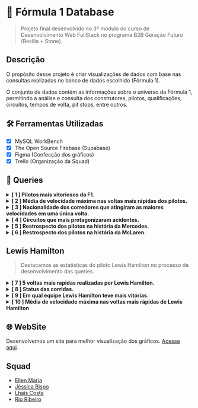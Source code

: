 # 🏁 Fórmula 1 Database

> Projeto final desenvolvido no 3º módulo do curso de Desenvolvimento Web FullStack no
> programa B2B Geração Futuro (Resilia + Stone).

## Descrição 

O propósito desse projeto é criar visualizações de dados com base nas consultas
realizadas no banco de dados escolhido (Fórmula 1).

O conjunto de dados contém as informações sobre o universo da Fórmula 1, permitindo a análise e consulta dos construtores, pilotos, qualificações, circuitos, tempos de volta, pit stops, entre outros.

## 🛠 Ferramentas Utilizadas 

- [x] MySQL WorkBench
- [x] The Open Source Firebase (Supabase)
- [x] Figma (Confecção dos gráficos)
- [x] Trello (Organização da Squad)

## 🔎 Queries 
<details>
<summary><strong>[ 1 ] Pilotos mais vitoriosos da F1.</strong></summary>
</br>

![imagem](./src/assets/maisVitoriosos.jpg)

```sql
SELECT
  pilotos.piloto_id, pilotos.nome, pilotos.sobrenome, COUNT(resultados.position) AS numero_vitorias 
FROM
  resultados
INNER JOIN
  pilotos on resultados.driverId = pilotos.piloto_Id
WHERE
  resultados.position = 1
GROUP BY
  pilotos.piloto_Id
ORDER BY
  numero_vitorias desc limit 5;
```
</details>

<details>
<summary><strong>[ 2 ] Média de velocidade máxima nas voltas mais rápidas dos pilotos.</strong></summary>
</br>

![imagem](./src/assets/query2.jpg)

</details>

<details>
<summary><strong>[ 3 ] Nacionalidade dos corredores que atingiram as maiores velocidades em uma única volta.</strong></summary>
</br>

![imagem](./src/assets/nacionalidadeQuery.jpg)

```sql
SELECT 
  "F1_drivers".forename,
  "F1_drivers".surname,
  "F1_drivers".nationality,
  "F1_results"."raceId" AS corrida,
  "F1_results"."fastestLapSpeed" AS velocidade
FROM 
  "F1_results"
INNER JOIN
  "F1_drivers" ON  "F1_results"."driverId" = "F1_drivers"."driverId" 
WHERE 
  "F1_results"."statusId" = 1
GROUP BY
  "F1_drivers".forename,
  "F1_drivers".surname,
  "F1_results"."raceId",
  "F1_drivers".nationality,
  "F1_results"."fastestLapSpeed"
ORDER BY
 "fastestLapSpeed" DESC 
LIMIT 5;
```
</details>
<details>
<summary><strong>[ 4 ] Circuitos que mais protagonizaram acidentes.</strong></summary>
</br>

![imagem](./src/assets/query3-grafico.jpg)

```sql
SELECT
  C.name as circuito,
  C.country,
  S.status,
  count(*) as acidentes
FROM f1_circuits as C
LEFT JOIN
  f1_races as RA on C.circuitId = RA.circuitId
LEFT JOIN
  f1_results as RE on RA.raceId = RE.raceId
LEFT JOIN
  f1_status as S on S.statusId = RE.statusId
GROUP BY circuito, C.country, S.status
HAVING S.status = 'Accident'
ORDER by acidentes desc;
```
</details>

<details>
<summary><strong>[ 5 ] Restrospecto dos pilotos na história da Mercedes.</strong></summary>
</br>

![imagem](./src/assets/query4-grafico.jpg)

```sql
SELECT
    pilotos.piloto_Id,
    pilotos.nome,
    pilotos.sobrenome,
    construtores.nome,
    COUNT(resultados.position) AS numero_vitorias
FROM
    resultados
        INNER JOIN
    pilotos ON resultados.driverId = pilotos.piloto_Id
        INNER JOIN
    construtores ON resultados.constructorId = construtores.constructor_Id
WHERE
    position = 1
        AND construtores.nome = 'Mercedes'
GROUP BY construtores.nome , pilotos.piloto_Id
ORDER BY numero_vitorias DESC
LIMIT 5;
```
</details>

<details>
<summary><strong>[ 6 ] Restrospecto dos pilotos na história da McLaren.</strong></summary>
</br>

![image](./src/assets/mercedesQuery.jpg)

```sql
SELECT 
  pilotos.piloto_Id,
  pilotos.nome,
  pilotos.sobrenome,
  construtores.nome,
  COUNT(resultados.position) AS numero_vitorias
FROM
  resultados
INNER JOIN
  pilotos ON resultados.driverId = pilotos.piloto_Id
INNER JOIN
    construtores ON resultados.constructorId = construtores.constructor_Id
WHERE
  position = 1
AND construtores.nome = 'McLaren'
GROUP BY construtores.nome , pilotos.piloto_Id
ORDER BY numero_vitorias DESC
LIMIT 5;
```
</details>

## Lewis Hamilton 

> Destacamos as estatísticas do piloto Lewis Hamilton no processo de desenvolvimento das queries.

<details>
<summary><strong>[ 7 ] 5 voltas mais rapidas realizadas por Lewis Hamilton.</strong></summary>
</br>

![image](./src/assets/voltaMaisRapidaL.jpg)

```sql
SELECT 
  "F1_drivers".forename,
  "F1_drivers".surname,
  "F1_results"."raceId" AS corrida,
  "F1_races".name AS circuito,
  "F1_results"."fastestLapTime" AS tempo
FROM 
  "F1_results"
INNER JOIN
  "F1_drivers" ON  "F1_results"."driverId" = "F1_drivers"."driverId"
  INNER JOIN
  "F1_races" ON "F1_results"."raceId" = "F1_races"."raceId"
WHERE 
  "F1_results"."statusId" = 1 
  AND "F1_drivers"."driverId" = '1' 
GROUP BY
  "F1_drivers".forename,
  "F1_drivers".surname,
  "F1_results"."raceId",
  "F1_races".name,
  "F1_results"."fastestLapTime"
ORDER BY
 "fastestLapTime" ASC
LIMIT 5;
```
</details>

<details>
<summary><strong>[ 8 ] Status das corridas.</strong></summary>
</br>

![imagem](./src/assets/query6-grafico.jpg)

```sql
SELECT
  D.forename,
  D.surname,
  C.name as circuito,
  RE.statusId,
  S.status
FROM f1_circuits as C
LEFT JOIN
  f1_races as RA on C.circuitId = RA.circuitId
LEFT JOIN
  f1_results as RE on RE.raceId = RA.raceId
LEFT JOIN
  f1_drivers as D on RE.driverId = D.driverId
LEFT JOIN
  f1_status as S on RE.statusId = S.statusId
WHERE  D.forename = 'Lewis' and D.surname = 'Hamilton'
GROUP BY D.forename, D.surname, RE.statusId, S.status, circuito;
```
</details>

<details>
<summary><strong>[ 9 ] Em qual equipe Lewis Hamilton teve mais vitórias.</strong></summary>
</br>

![imagem](./src/assets/query7-grafico.jpg)

```sql
SELECT
    pilotos.piloto_Id,
    pilotos.nome,
    pilotos.sobrenome,
    construtores.nome,
    COUNT(resultados.position) AS numero_vitorias
FROM
    resultados
        INNER JOIN
    pilotos ON resultados.driverId = pilotos.piloto_Id
        INNER JOIN
    construtores ON resultados.constructorId = construtores.constructor_Id
WHERE
    position = 1
        AND pilotos.sobrenome = 'Hamilton'
GROUP BY construtores.nome , pilotos.piloto_Id;
```
</details>

<details>
<summary><strong>[ 10 ] Média de velocidade máxima nas voltas mais rápidas de Lewis Hamilton</strong></summary>
</br>

![imagem](./src/assets/query10.jpg)

</details>

## 🌐 WebSite

Desenvolvemos um site para melhor visualização dos gráficos. [Acesse aqui]().

## Squad

- [Ellen Maria](https://github.com/ellenmariadev/)
- [Jéssica Bispo](https://github.com/jessbispo)
- [Lhaís Costa](https://github.com/LhaisCosta99)
- [Rio Ribeiro](https://github.com/rioribeirods)
